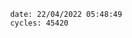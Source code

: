 

                date: 22/04/2022 05:48:49
                cycles: 45420

                         